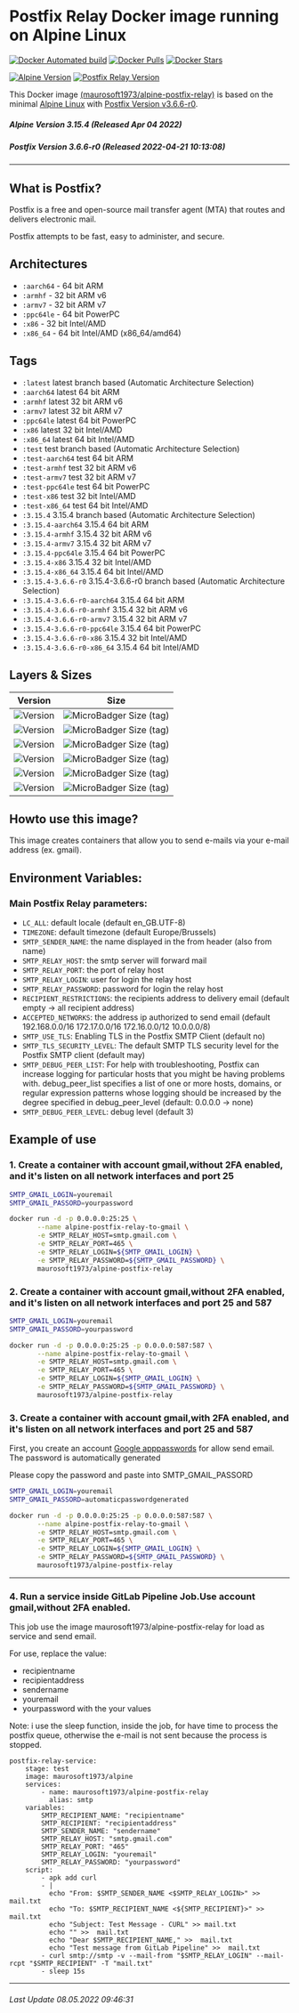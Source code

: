 # Postfix Relay Docker image running on Alpine Linux

[![Docker Automated build](https://img.shields.io/docker/automated/maurosoft1973/alpine-postfix-relay.svg?style=for-the-badge&logo=docker)](https://hub.docker.com/r/maurosoft1973/alpine-postfix-relay/)
[![Docker Pulls](https://img.shields.io/docker/pulls/maurosoft1973/alpine-postfix-relay.svg?style=for-the-badge&logo=docker)](https://hub.docker.com/r/maurosoft1973/alpine-postfix-relay/)
[![Docker Stars](https://img.shields.io/docker/stars/maurosoft1973/alpine-postfix-relay.svg?style=for-the-badge&logo=docker)](https://hub.docker.com/r/maurosoft1973/alpine-postfix-relay/)

[![Alpine Version](https://img.shields.io/badge/Alpine%20version-v3.15.4-green.svg?style=for-the-badge)](https://alpinelinux.org/)
[![Postfix Relay Version](https://img.shields.io/docker/v/maurosoft1973/alpine-postfix-relay?sort=semver&style=for-the-badge)](https://www.postfix.net)

This Docker image [(maurosoft1973/alpine-postfix-relay)](https://hub.docker.com/r/maurosoft1973/alpine-postfix-relay/) is based on the minimal [Alpine Linux](https://alpinelinux.org/) with [Postfix Version v3.6.6-r0](https://www.postfix.net).

##### Alpine Version 3.15.4 (Released Apr 04 2022)
##### Postfix Version 3.6.6-r0 (Released 2022-04-21 10:13:08)

----

## What is Postfix?
Postfix is a free and open-source mail transfer agent (MTA) that routes and delivers electronic mail.

Postfix attempts to be fast, easy to administer, and secure.

## Architectures

* ```:aarch64``` - 64 bit ARM
* ```:armhf```   - 32 bit ARM v6
* ```:armv7```   - 32 bit ARM v7
* ```:ppc64le``` - 64 bit PowerPC
* ```:x86```     - 32 bit Intel/AMD
* ```:x86_64```  - 64 bit Intel/AMD (x86_64/amd64)

## Tags

* ```:latest```         latest branch based (Automatic Architecture Selection)
* ```:aarch64```        latest 64 bit ARM
* ```:armhf```          latest 32 bit ARM v6
* ```:armv7```          latest 32 bit ARM v7
* ```:ppc64le```        latest 64 bit PowerPC
* ```:x86```            latest 32 bit Intel/AMD
* ```:x86_64```         latest 64 bit Intel/AMD
* ```:test```           test branch based (Automatic Architecture Selection)
* ```:test-aarch64```   test 64 bit ARM
* ```:test-armhf```     test 32 bit ARM v6
* ```:test-armv7```     test 32 bit ARM v7
* ```:test-ppc64le```   test 64 bit PowerPC
* ```:test-x86```       test 32 bit Intel/AMD
* ```:test-x86_64```    test 64 bit Intel/AMD
* ```:3.15.4``` 3.15.4 branch based (Automatic Architecture Selection)
* ```:3.15.4-aarch64```   3.15.4 64 bit ARM
* ```:3.15.4-armhf```     3.15.4 32 bit ARM v6
* ```:3.15.4-armv7```     3.15.4 32 bit ARM v7
* ```:3.15.4-ppc64le```   3.15.4 64 bit PowerPC
* ```:3.15.4-x86```       3.15.4 32 bit Intel/AMD
* ```:3.15.4-x86_64```    3.15.4 64 bit Intel/AMD
* ```:3.15.4-3.6.6-r0``` 3.15.4-3.6.6-r0 branch based (Automatic Architecture Selection)
* ```:3.15.4-3.6.6-r0-aarch64```   3.15.4 64 bit ARM
* ```:3.15.4-3.6.6-r0-armhf```     3.15.4 32 bit ARM v6
* ```:3.15.4-3.6.6-r0-armv7```     3.15.4 32 bit ARM v7
* ```:3.15.4-3.6.6-r0-ppc64le```   3.15.4 64 bit PowerPC
* ```:3.15.4-3.6.6-r0-x86```       3.15.4 32 bit Intel/AMD
* ```:3.15.4-3.6.6-r0-x86_64```    3.15.4 64 bit Intel/AMD

## Layers & Sizes

| Version                                                                               | Size                                                                                                                               |
|---------------------------------------------------------------------------------------|------------------------------------------------------------------------------------------------------------------------------------|
| ![Version](https://img.shields.io/badge/version-amd64-blue.svg?style=for-the-badge)   | ![MicroBadger Size (tag)](https://img.shields.io/docker/image-size/maurosoft1973/alpine-postfix-relay/latest?style=for-the-badge)  |
| ![Version](https://img.shields.io/badge/version-aarch64-blue.svg?style=for-the-badge) | ![MicroBadger Size (tag)](https://img.shields.io/docker/image-size/maurosoft1973/alpine-postfix-relay/aarch64?style=for-the-badge) |
| ![Version](https://img.shields.io/badge/version-armv6-blue.svg?style=for-the-badge)   | ![MicroBadger Size (tag)](https://img.shields.io/docker/image-size/maurosoft1973/alpine-postfix-relay/armhf?style=for-the-badge)   |
| ![Version](https://img.shields.io/badge/version-armv7-blue.svg?style=for-the-badge)   | ![MicroBadger Size (tag)](https://img.shields.io/docker/image-size/maurosoft1973/alpine-postfix-relay/armv7?style=for-the-badge)   |
| ![Version](https://img.shields.io/badge/version-ppc64le-blue.svg?style=for-the-badge) | ![MicroBadger Size (tag)](https://img.shields.io/docker/image-size/maurosoft1973/alpine-postfix-relay/ppc64le?style=for-the-badge) |
| ![Version](https://img.shields.io/badge/version-x86-blue.svg?style=for-the-badge)     | ![MicroBadger Size (tag)](https://img.shields.io/docker/image-size/maurosoft1973/alpine-postfix-relay/x86?style=for-the-badge)     |

## Howto use this image?

This image creates containers that allow you to send e-mails via your e-mail address (ex. gmail).

## Environment Variables:

### Main Postfix Relay parameters:
* `LC_ALL`: default locale (default en_GB.UTF-8)
* `TIMEZONE`: default timezone (default Europe/Brussels)
* `SMTP_SENDER_NAME`: the name displayed in the from header (also from name)
* `SMTP_RELAY_HOST`: the smtp server will forward mail
* `SMTP_RELAY_PORT`: the port of relay host
* `SMTP_RELAY_LOGIN`: user for login the relay host
* `SMTP_RELAY_PASSWORD`: password for login the relay host
* `RECIPIENT_RESTRICTIONS`: the recipients address to delivery email (default empty -> all recipient address)
* `ACCEPTED_NETWORKS`: the address ip authorized to send email (default 192.168.0.0/16 172.17.0.0/16 172.16.0.0/12 10.0.0.0/8)
* `SMTP_USE_TLS`: Enabling TLS in the Postfix SMTP Client (default no)
* `SMTP_TLS_SECURITY_LEVEL`: The default SMTP TLS security level for the Postfix SMTP client (default may)
* `SMTP_DEBUG_PEER_LIST`: For help with troubleshooting, Postfix can increase logging for particular hosts that you might be having problems with. debug_peer_list specifies a list of one or more hosts, domains, or regular expression patterns whose logging should be increased by the degree specified in debug_peer_level (default: 0.0.0.0 -> none)
* `SMTP_DEBUG_PEER_LEVEL`: debug level (default 3)

## Example of use


### 1. Create a container with account gmail,without 2FA enabled, and it's listen on all network interfaces and port 25
```sh
SMTP_GMAIL_LOGIN=youremail
SMTP_GMAIL_PASSORD=yourpassword

docker run -d -p 0.0.0.0:25:25 \
       --name alpine-postfix-relay-to-gmail \
       -e SMTP_RELAY_HOST=smtp.gmail.com \
       -e SMTP_RELAY_PORT=465 \
       -e SMTP_RELAY_LOGIN=${SMTP_GMAIL_LOGIN} \
       -e SMTP_RELAY_PASSWORD=${SMTP_GMAIL_PASSWORD} \
       maurosoft1973/alpine-postfix-relay
```

### 2. Create a container with account gmail,without 2FA enabled, and it's listen on all network interfaces and port 25 and 587
```sh
SMTP_GMAIL_LOGIN=youremail
SMTP_GMAIL_PASSORD=yourpassword

docker run -d -p 0.0.0.0:25:25 -p 0.0.0.0:587:587 \
       --name alpine-postfix-relay-to-gmail \
       -e SMTP_RELAY_HOST=smtp.gmail.com \
       -e SMTP_RELAY_PORT=465 \
       -e SMTP_RELAY_LOGIN=${SMTP_GMAIL_LOGIN} \
       -e SMTP_RELAY_PASSWORD=${SMTP_GMAIL_PASSWORD} \
       maurosoft1973/alpine-postfix-relay
```

### 3. Create a container with account gmail,with 2FA enabled, and it's listen on all network interfaces and port 25 and 587
First, you create an account [Google apppasswords](https://myaccount.google.com/apppasswords) for allow send email. The password is automatically generated

Please copy the password and paste into SMTP_GMAIL_PASSORD

```sh
SMTP_GMAIL_LOGIN=youremail
SMTP_GMAIL_PASSORD=automaticpasswordgenerated

docker run -d -p 0.0.0.0:25:25 -p 0.0.0.0:587:587 \
       --name alpine-postfix-relay-to-gmail \
       -e SMTP_RELAY_HOST=smtp.gmail.com \
       -e SMTP_RELAY_PORT=465 \
       -e SMTP_RELAY_LOGIN=${SMTP_GMAIL_LOGIN} \
       -e SMTP_RELAY_PASSWORD=${SMTP_GMAIL_PASSWORD} \
       maurosoft1973/alpine-postfix-relay
```

***

### 4. Run a service inside GitLab Pipeline Job.Use account gmail,without 2FA enabled.

This job use the image maurosoft1973/alpine-postfix-relay for load as service and send email. 

For use, replace the value:
- recipientname
- recipientaddress
- sendername
- youremail
- yourpassword
with the your values

Note: i use the sleep function, inside the job, for have time to process the postfix queue, otherwise the e-mail is not sent because the process is stopped.

```pipeline
postfix-relay-service:
    stage: test
    image: maurosoft1973/alpine
    services:
        - name: maurosoft1973/alpine-postfix-relay
          alias: smtp
    variables:
        SMTP_RECIPIENT_NAME: "recipientname"
        SMTP_RECIPIENT: "recipientaddress"
        SMTP_SENDER_NAME: "sendername"
        SMTP_RELAY_HOST: "smtp.gmail.com"
        SMTP_RELAY_PORT: "465"
        SMTP_RELAY_LOGIN: "youremail"
        SMTP_RELAY_PASSWORD: "yourpassword"
    script:
        - apk add curl
        - |
          echo "From: $SMTP_SENDER_NAME <$SMTP_RELAY_LOGIN>" >> mail.txt
          echo "To: $SMTP_RECIPIENT_NAME <${SMTP_RECIPIENT}>" >> mail.txt
          echo "Subject: Test Message - CURL" >> mail.txt
          echo "" >>  mail.txt
          echo "Dear $SMTP_RECIPIENT_NAME," >>  mail.txt
          echo "Test message from GitLab Pipeline" >>  mail.txt
        - curl smtp://smtp -v --mail-from "$SMTP_RELAY_LOGIN" --mail-rcpt "$SMTP_RECIPIENT" -T "mail.txt"
        - sleep 15s
```

***
###### Last Update 08.05.2022 09:46:31
